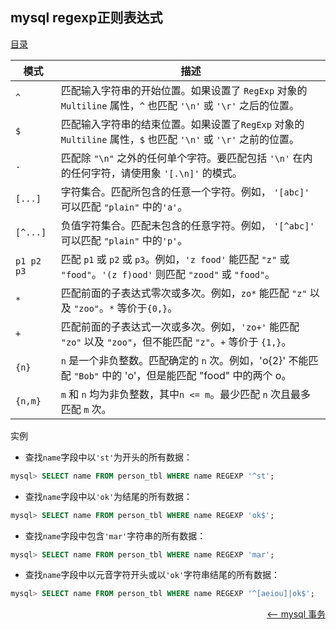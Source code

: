 ## mysql regexp正则表达式


<a href="README.md">目录</a>

|模式	 	|描述																											 |
|-----------|----------------------------------------------------------------------------------------------------------------|
|`^`		|匹配输入字符串的开始位置。如果设置了 `RegExp` 对象的 `Multiline` 属性，`^` 也匹配 `'\n'` 或 `'\r'` 之后的位置。	|
|`$`		|匹配输入字符串的结束位置。如果设置了`RegExp` 对象的 `Multiline` 属性，`$` 也匹配 `'\n'` 或 `'\r'` 之前的位置。	|
|`.`		|匹配除 `"\n"` 之外的任何单个字符。要匹配包括 `'\n'` 在内的任何字符，请使用象 `'[.\n]'` 的模式。				|
|`[...]` 	|字符集合。匹配所包含的任意一个字符。例如， `'[abc]'` 可以匹配 `"plain"` 中的`'a'`。							|
|`[^...]` 	|负值字符集合。匹配未包含的任意字符。例如， `'[^abc]'` 可以匹配 `"plain"` 中的`'p'`。							|
|`p1 p2 p3` |匹配 `p1` 或 `p2` 或 `p3`。例如，`'z food'` 能匹配 `"z"` 或 `"food"`。`'(z f)ood'` 则匹配 `"zood"` 或 `"food"`。	|
|`*`	 	|匹配前面的子表达式零次或多次。例如，`zo*` 能匹配 `"z"` 以及 `"zoo"`。`*` 等价于`{0,}`。						|
|`+`		|匹配前面的子表达式一次或多次。例如，`'zo+'` 能匹配 `"zo"` 以及 `"zoo"`，但不能匹配 `"z"`。`+` 等价于 `{1,}`。	|
|`{n}`	 	|`n` 是一个非负整数。匹配确定的 `n` 次。例如，'o{2}' 不能匹配 `"Bob"` 中的 'o'，但是能匹配 "food" 中的两个 o。	|
|`{n,m}`	|`m` 和 `n` 均为非负整数，其中`n <= m`。最少匹配 `n` 次且最多匹配 `m` 次。										|

实例

* 查找`name`字段中以`'st'`为开头的所有数据：
```sql
mysql> SELECT name FROM person_tbl WHERE name REGEXP '^st';
```
* 查找`name`字段中以`'ok'`为结尾的所有数据：
```sql
mysql> SELECT name FROM person_tbl WHERE name REGEXP 'ok$';
```
* 查找`name`字段中包含`'mar'`字符串的所有数据：
```sql
mysql> SELECT name FROM person_tbl WHERE name REGEXP 'mar';
```
* 查找`name`字段中以元音字符开头或以`'ok'`字符串结尾的所有数据：
```sql
mysql> SELECT name FROM person_tbl WHERE name REGEXP '^[aeiou]|ok$';
```

<a href="transaction.md" style="float: right;"><—— mysql 事务</a>
